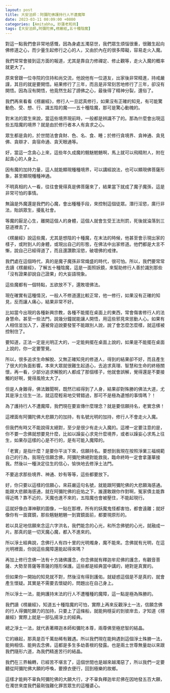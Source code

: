 ```yaml
---
layout: post
title: 大安法師：阿彌陀佛護持行人不遭魔障
date: 2023-03-11 00:09:00 +0800
categories: [Amitabha, 妙蓮老和尚]
tags: [大安法師,阿彌陀佛,楞嚴經,五十種陰魔]
---
```

對這一點我們會非常地感慨，因為身處五濁惡世，我們眾生煩惱很重，很難生起向佛修道之心，而少量生起修行之心的人，又由於內在的很多障礙，容易走火入魔。

我們常常會接到這方面的報道，尤其是靠自力修禪定、修止觀等，走火入魔的概率就更大了。

原來曾跟一位寺院的住持和尚交流，他說他有一位道友，出家後非常精進，持戒嚴謹，其目的就是要開悟。結果修行了三年，而且是非常刻苦地修行了三年，卻沒有開悟。因為沒有開悟，他竟然生起了謗佛之心，最後得了精神分裂，還俗了。

我們再來看看《楞嚴經》，修行人一旦認真修行，如果沒有正確的知見，有可能驚動色、受、想、行、識五陰的魔——五十種陰魔，那可是驚心動魄的。

對末法的眾生來說，當這些境界現前時，一般都是辨識不了的。那為什麼會出現這些五陰魔的境界？就是由於修行者本人有貪求之心。

眾生都是貪的，於世間法會貪財、色、名、食、睡；於修行貪境界、貪神通、貪見佛、貪辯才、貪宿命通、貪天眼通等。

好，當這一念貪心上來，這些年久成魔的魑魅魍魎啊，馬上就可以飛精附人，附在起貪心的人身上。

因有魔的加持力量，這人就能顯現種種境界，可以講經說法，也可以顯現佛菩薩形象，甚至顯現種種神通。

不明真相的人一看，往往會覺得真是佛菩薩來了，結果當下就成了魔子魔孫，這是非常可怕的事情。

無論是外魔還是我們的心魔，會出種種手段，來控制這個徒眾。潛行淫慾，廣行非法，貽誤眾生，擾亂社會。

等魔的厭足心生，離開這個人的身體，這個人就會生受王法刑罰，死後就淪落到三惡道裡去了。

《楞嚴經》說這些魔，尤其是想陰的十種魔，在末法的時候，他甚至會示現出家的樣子，或附到人的身體，或現出自己的形態，在佛法中出家修道。他們都是大言不慚，說自己已經得道了，而且還讚歎淫慾，破壞佛的戒律。

我們處在這個時代，真的是魔子魔孫非常熾盛的時代，很可怕。所以，我們要常常去讀《楞嚴經》，了解五十種陰魔，這是一面照妖鏡，來幫助修行人善於識別那些「沒有證果卻說自己證果」的大妄語現象。

這些魔都有一個特點，五欲放不下，還敗壞佛法。

現在確實有這種情況，一般人不修道還比較正常，他一修行，如果沒有正確的知見，反而讓人痛心，結果非常不好。

比如當今出現的各種新興宗教，各種不能擺在桌面上的東西，常會傷害修行人的法身慧命。甚至一些法門，說幾分鐘就能讓人開悟，用這些邪見來慫動人心。如果有人相信並加入了，還被脅迫說要發誓不能跟別人說，說了會怎麼怎麼樣，就這樣被控制住了。

要知道，正法一定是光明正大的，一定能夠擺在桌面上說的，如果是不能擺在桌面上說的，你一定要警覺。

所以，很多追求生命解脫、又無正確知見的修道人，得到的結果卻不好，而且產生了很大的負面影響。本來大眾就很難生起道心，去追求真理、智慧和生命的終極關懷，再一看，少部分追求解脫的人都成了那個樣子，他就會誤解，覺得還是不要接觸的好啊，覺得風險太大了。

但是人身難得，佛法難聞啊，既然已經得到了人身，結果卻對殊勝的佛法大道，尤其是淨土往生一法，就這麼輕易地交臂錯過，那可不是極為遺憾的事情嗎？！

為了護持行人不遭魔障，我們現在要宣傳什麼理念？就是要信願持名，老實念佛！

這裡面有阿彌陀佛大悲願力的加持，有名號光明的加持，修行人不會走火入魔。

但我們有時又不能說得太絕對，至少是很少有走火入魔的。這裡一定要注意的是，你不要一念佛就想要見什麼，比如以躁妄心求見什麼境界，或者以躁妄心求馬上往生，如果存這樣的心是不行的，是有可能入魔障的。

「老實」是指什麼？是要你平淡下來，信願持名。要想到我現在按照淨業三福規範自己的行為，我現在信願念佛，阿彌陀佛絕對能救我，臨命終時一定會拿蓮華接我。然後以一種決定往生的信心，愉快地去修淨土法門。

不要追求那些境界、神通、妙有等等，這些都要放下。

好，你只要以這樣的信願心，來莊嚴這句名號，就能跟阿彌陀佛的大悲願海感通。能跟大悲願海感通，就在阿彌陀佛的庇佑之下，誰還敢跟你作對啊，冤家債主能靠得近嗎？靠不近的，天魔也進不來的，五陰魔也會被壓住，不能起現行。

這就好像白澤神獸的圖像，一貼在那裡，所有的妖魔鬼怪都害怕，都會遠離；就好像你有一面寶鏡，那些魑魅魍魎一到寶鏡面前，都要現原形的。

若以具足地信願來念這六字洪名，我們能念的心光，和所念佛號的心光，就融成一片。那真的是一切天魔心魔，都入不進來的。

所以淨土經典說，念佛行人有四十里的光明燭身，魔不能來。念佛就有光明，在這光明裡面，你說這些魔障還能起得來嗎？

再加上修行念佛一法有十方諸佛護念，你念佛就有釋迦牟尼佛的護念，有觀音菩薩、大勢至菩薩等菩薩的隱形保護。這些都是經典當中講的，絕對是真實的。

但如果你一開始的知見就不對，然後沒有得到護佑，就疑惑這個是不是真的，就會產生懷疑。其實是不需要去懷疑的，問題出在自己身上。

所以淨土一法，能夠護持末法的行人不遭種種的魔障，這一點是極為殊勝的。

我們讀《楞嚴經》，知道五十種陰魔的可怕，實際上再來反觀淨土一法，信願念佛的行人得彌陀願力的加持，只要上了這條船，就能夠穩妥的到彼岸去，才知道《楞嚴經》實際上就是一部弘揚淨土的經典。

總之淨土一法，就代表著釋迦本師和彌陀本尊，兩尊佛至極悲智的結晶。

它的緣起，那真是百千萬劫稀有難遇。所以我們現在能夠遇到這個淨土殊勝一法，能夠相信、能夠去念佛，這都是多生多劫善根的發露。也是兩土世尊無量劫以來跟我們隨形六道，為我們精進苦行的結晶。

我們在三界輪轉，已經苦不堪言了，這個世間也是越來越濁惡了，所以我們一定要聽從阿彌陀佛大願的呼喚，要撩衣便行，回到極樂的故鄉。

這樣才能夠不辜負阿彌陀佛的大願大行，才不辜負釋迦牟尼佛在因地發五百大願，在濁世來度我們最剛強難化罪苦眾生的這種婆心。